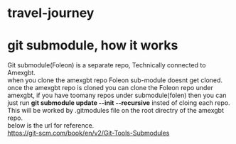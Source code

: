 # travel-journey

# git submodule, how it works
Git submodule(Foleon) is a separate repo, Technically connected to Amexgbt.<br />
when you clone the amexgbt repo Foleon sub-module doesnt get cloned.<br />
once the amexgbt repo is cloned you can clone the Foleon repo under amexgbt, if you have toomany repos under submodule(folen) then you can just run **git submodule update --init --recursive** insted of cloing each repo. <br/>
This will be worked by .gitmodules file on the root directry of the amexgbt repo.<br />
below is the url for reference. <br />
https://git-scm.com/book/en/v2/Git-Tools-Submodules
